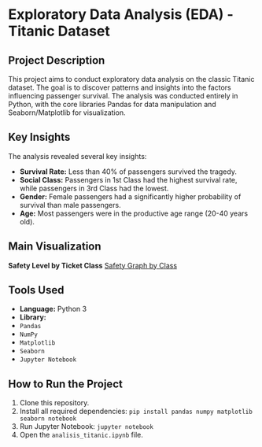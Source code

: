 # Exploratory Data Analysis (EDA) - Titanic Dataset

## Project Description
This project aims to conduct exploratory data analysis on the classic Titanic dataset. The goal is to discover patterns and insights into the factors influencing passenger survival. The analysis was conducted entirely in Python, with the core libraries Pandas for data manipulation and Seaborn/Matplotlib for visualization.

## Key Insights
The analysis revealed several key insights:
* **Survival Rate:** Less than 40% of passengers survived the tragedy.
* **Social Class:** Passengers in 1st Class had the highest survival rate, while passengers in 3rd Class had the lowest.
* **Gender:** Female passengers had a significantly higher probability of survival than male passengers.
* **Age:** Most passengers were in the productive age range (20-40 years old).

## Main Visualization

**Safety Level by Ticket Class**
[Safety Graph by Class](https://github.com/kalloong/portfolio-eda-titanic/issues/1#issue-3317167027)

## Tools Used
* **Language:** Python 3
* **Library:**
* `Pandas`
* `NumPy`
* `Matplotlib`
* `Seaborn`
* `Jupyter Notebook`

## How to Run the Project
1. Clone this repository.
2. Install all required dependencies: `pip install pandas numpy matplotlib seaborn notebook`
3. Run Jupyter Notebook: `jupyter notebook`
4. Open the `analisis_titanic.ipynb` file.
